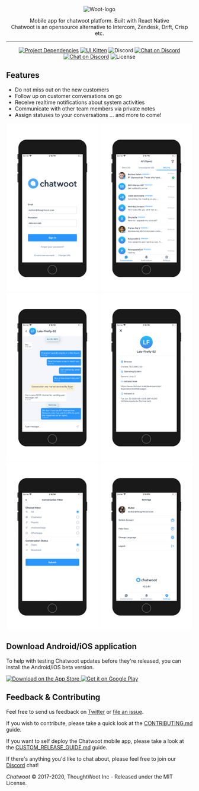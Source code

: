 <p align="center">
  <img src="https://s3.us-west-2.amazonaws.com/gh-assets.chatwoot.com/brand.svg" alt="Woot-logo" width="240">

  <div align="center">Mobile app for chatwoot platform. Built with React Native</div>
  <div align="center">Chatwoot is an opensource alternative to Intercom, Zendesk, Drift, Crisp etc.</div>
</p>

---

<p align="center">
   <a href="https://github.com/react-native-community/releases/blob/master/CHANGELOG.md"><img src="https://img.shields.io/github/package-json/dependency-version/chatwoot/chatwoot-mobile-app/react-native?color=%2361dafb" alt="Project Dependencies"></a>
   <a href="https://github.com/akveo/react-native-ui-kitten/releases"><img src="https://img.shields.io/github/package-json/dependency-version/chatwoot/chatwoot-mobile-app/@ui-kitten/components?color=orange" alt="UI Kitten"></a>
  <img src="https://img.shields.io/discord/647412545203994635" alt="Discord">
  <a href="https://discord.gg/cJXdrwS"><img src="https://img.shields.io/badge/chat-Discord-violet?logo=discord" alt="Chat on Discord"></a>
   <a href="http://makeapullrequest.com"><img src="https://img.shields.io/badge/PRs-welcome-brightgreen.svg" alt="Chat on Discord"></a>
 <img src="https://img.shields.io/github/license/chatwoot/chatwoot" alt="License">
</p>

## Features

- Do not miss out on the new customers
- Follow up on customer conversations on go
- Receive realtime notifications about system activities
- Communicate with other team members via private notes
- Assign statuses to your conversations
  ... and more to come!

<p float="left">
  <img src=".github/login.png" alt="screenshot-1" width="250">
  <img src=".github/list.png" alt="screenshot-2" width="250">
  <img src=".github/chat.png" alt="screenshot-3"width="250">
  <img src=".github/details.png" alt="screenshot-3"width="250">
  <img src=".github/filter.png" alt="screenshot-4" width="250">
  <img src=".github/settings.png" alt="screenshot-5"width="250">
  
</p>

## Download Android/iOS application

To help with testing Chatwoot updates before they're released, you can install the Android/iOS beta version.

<p >
  <a href="https://testflight.apple.com/join/Pt7YxCBh">
    <img alt="Download on the App Store" title="App Store" src="http://i.imgur.com/0n2zqHD.png" width="140">
  </a>

  <a href="https://play.google.com/store/apps/details?id=com.chatwoot.app&hl=en">
    <img alt="Get it on Google Play" title="Google Play" src="http://i.imgur.com/mtGRPuM.png" width="140">
  </a>
</p>

## Feedback & Contributing

Feel free to send us feedback on [Twitter](https://twitter.com/chatwootapp) or [file an issue](https://github.com/chatwoot/chatwoot-mobile-app/issues).

If you wish to contribute, please take a quick look at the [CONTRIBUTING.md](CONTRIBUTING.md) guide.

If you want to self deploy the Chatwoot mobile app, please take a look at the [CUSTOM_RELEASE_GUIDE.md](CUSTOM_RELEASE_GUIDE.md) guide.

If there's anything you'd like to chat about, please feel free to join our [Discord](https://discord.gg/cJXdrwS) chat!

_Chatwoot_ &copy; 2017-2020, ThoughtWoot Inc - Released under the MIT License.
